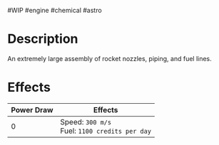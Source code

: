 #WIP #engine #chemical #astro 

# Description

An extremely large assembly of rocket nozzles, piping, and fuel lines.

# Effects

| Power Draw | Effects |
| -----------|---------|
| 0 | Speed: `300 m/s`<br>Fuel: `1100 credits per day` |